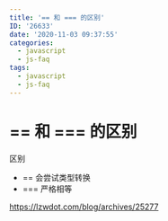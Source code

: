 ```yaml
---
title: '== 和 === 的区别'
ID: '26633'
date: '2020-11-03 09:37:55'
categories:
  - javascript
  - js-faq
tags:
  - javascript
  - js-faq
---
```


# == 和 === 的区别

区别

- \== 会尝试类型转换
- \=== 严格相等

https://lzwdot.com/blog/archives/25277
 
 
 
 
 
 

